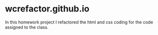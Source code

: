 # wcrefactor.github.io

In this homework project I refactored the html and css coding for the code assigned to the class. 
